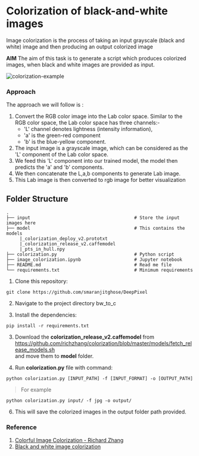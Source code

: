 ﻿# Colorization of black-and-white images
 
Image colorization is the process of taking an input grayscale (black and white) image and then producing an output colorized image  
 
 **AIM**
 The aim of this task is to generate a script which produces colorized images, when black and white images are provided as input.
 
![colorization-example](https://user-images.githubusercontent.com/43414928/77244083-67481600-6c37-11ea-9903-b68c059bbbec.png)
 
 
### Approach
The approach we will follow is :
1. Convert the RGB color image into the Lab color space. Similar to the RGB color space, the Lab color space has three channels:-  
   * 'L' channel denotes lightness (intensity information),
   * 'a' is the green-red component 
   * 'b' is the blue-yellow component. 
2. The input image is a grayscale image, which can be considered as the 'L' component of the Lab color space.
3. We feed this 'L' component into our trained model, the model then predicts the 'a' and 'b' components. 
4. We then concatenate the L,a,b  components to generate Lab image. 
5. This Lab image is then converted to rgb image for better visualization


## Folder Structure
    . 
    ├── input                                       # Store the input images here
    ├── model                                       # This contains the models
         |_colorization_deploy_v2.prototxt
         |_colorization_release_v2.caffemodel
         |_pts_in_hull.npy
    ├── colorization.py                             # Python script
    ├── image_colorization.ipynb                    # Jupyter notebook
    ├── README.md                                   # Read me file  
    └── requirements.txt                            # Minimum requirements
   

1. Clone this repository:
```
git clone https://github.com/smaranjitghose/DeepPixel
```
2. Navigate to the project directory bw_to_c
 
2. Install the dependencies:
```
pip install -r requirements.txt 
```
 
3. Download the **colorization_release_v2.caffemodel** from https://github.com/richzhang/colorization/blob/master/models/fetch_release_models.sh                             
   and move them to **model** folder.
 
4. Run **colorization.py** file with command: 
 
```
python colorization.py [INPUT_PATH] -f [INPUT_FORMAT] -o [OUTPUT_PATH]
```
 > For example
```
python colorization.py input/ -f jpg -o output/
```
 
 
6. This will save the colorized images in the output folder path provided.
 
 
 
### Reference 

1. [Colorful Image Colorization - Richard Zhang ](https://richzhang.github.io/colorization/resources/colorful_eccv2016.pdf)
2. [Black and white image colorization ](https://www.pyimagesearch.com/2019/02/25/black-and-white-image-colorization-with-opencv-and-deep-learning)

